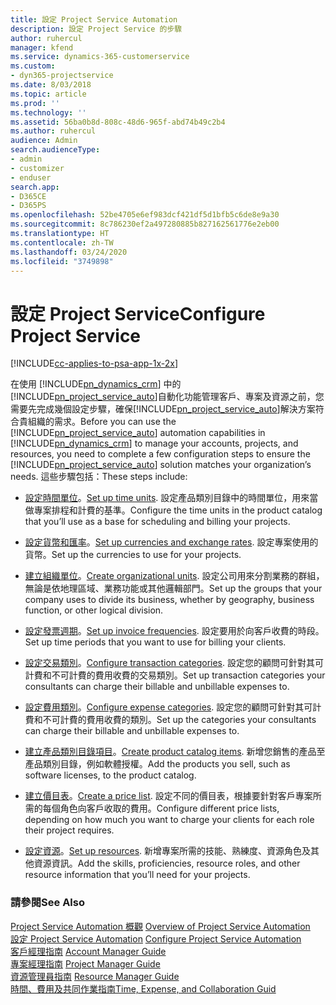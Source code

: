 ```yaml
---
title: 設定 Project Service Automation
description: 設定 Project Service 的步驟
author: ruhercul
manager: kfend
ms.service: dynamics-365-customerservice
ms.custom:
- dyn365-projectservice
ms.date: 8/03/2018
ms.topic: article
ms.prod: ''
ms.technology: ''
ms.assetid: 56ba0b8d-808c-48d6-965f-abd74b49c2b4
ms.author: ruhercul
audience: Admin
search.audienceType:
- admin
- customizer
- enduser
search.app:
- D365CE
- D365PS
ms.openlocfilehash: 52be4705e6ef983dcf421df5d1bfb5c6de8e9a30
ms.sourcegitcommit: 8c786230ef2a497280885b827162561776e2eb00
ms.translationtype: HT
ms.contentlocale: zh-TW
ms.lasthandoff: 03/24/2020
ms.locfileid: "3749898"
---
```

# <a name="configure-project-service"></a><span data-ttu-id="dbf93-103">設定 Project Service</span><span class="sxs-lookup"><span data-stu-id="dbf93-103">Configure Project Service</span></span>

[!INCLUDE[cc-applies-to-psa-app-1x-2x](../includes/cc-applies-to-psa-app-1x-2x.md)]

<span data-ttu-id="dbf93-104">在使用 [!INCLUDE[pn_dynamics_crm](../includes/pn-dynamics-crm.md)] 中的[!INCLUDE[pn_project_service_auto](../includes/pn-project-service-auto.md)]自動化功能管理客戶、專案及資源之前，您需要先完成幾個設定步驟，確保[!INCLUDE[pn_project_service_auto](../includes/pn-project-service-auto.md)]解決方案符合貴組織的需求。</span><span class="sxs-lookup"><span data-stu-id="dbf93-104">Before you can use the [!INCLUDE[pn_project_service_auto](../includes/pn-project-service-auto.md)] automation capabilities in [!INCLUDE[pn_dynamics_crm](../includes/pn-dynamics-crm.md)] to manage your accounts, projects, and resources, you need to complete a few configuration steps to ensure the [!INCLUDE[pn_project_service_auto](../includes/pn-project-service-auto.md)] solution matches your organization’s needs.</span></span> <span data-ttu-id="dbf93-105">這些步驟包括：</span><span class="sxs-lookup"><span data-stu-id="dbf93-105">These steps include:</span></span>  
  
-   <span data-ttu-id="dbf93-106">[設定時間單位](../project-service/set-up-time-units.md)。</span><span class="sxs-lookup"><span data-stu-id="dbf93-106">[Set up time units](../project-service/set-up-time-units.md).</span></span> <span data-ttu-id="dbf93-107">設定產品類別目錄中的時間單位，用來當做專案排程和計費的基準。</span><span class="sxs-lookup"><span data-stu-id="dbf93-107">Configure the time units in the product catalog that you’ll use as a base for scheduling and billing your projects.</span></span>  
  
-   <span data-ttu-id="dbf93-108">[設定貨幣和匯率](../project-service/set-up-currencies-exchange-rates.md)。</span><span class="sxs-lookup"><span data-stu-id="dbf93-108">[Set up currencies and exchange rates](../project-service/set-up-currencies-exchange-rates.md).</span></span> <span data-ttu-id="dbf93-109">設定專案使用的貨幣。</span><span class="sxs-lookup"><span data-stu-id="dbf93-109">Set up the currencies to use for your projects.</span></span>  
  
-   <span data-ttu-id="dbf93-110">[建立組織單位](../project-service/create-organizational-units.md)。</span><span class="sxs-lookup"><span data-stu-id="dbf93-110">[Create organizational units](../project-service/create-organizational-units.md).</span></span> <span data-ttu-id="dbf93-111">設定公司用來分割業務的群組，無論是依地理區域、業務功能或其他邏輯部門。</span><span class="sxs-lookup"><span data-stu-id="dbf93-111">Set up the groups that your company uses to divide its business, whether by geography, business function, or other logical division.</span></span>  
  
-   <span data-ttu-id="dbf93-112">[設定發票週期](../project-service/set-up-invoice-frequencies.md)。</span><span class="sxs-lookup"><span data-stu-id="dbf93-112">[Set up invoice frequencies](../project-service/set-up-invoice-frequencies.md).</span></span> <span data-ttu-id="dbf93-113">設定要用於向客戶收費的時段。</span><span class="sxs-lookup"><span data-stu-id="dbf93-113">Set up time periods that you want to use for billing your clients.</span></span>  
  
-   <span data-ttu-id="dbf93-114">[設定交易類別](../project-service/configure-transaction-categories.md)。</span><span class="sxs-lookup"><span data-stu-id="dbf93-114">[Configure transaction categories](../project-service/configure-transaction-categories.md).</span></span> <span data-ttu-id="dbf93-115">設定您的顧問可針對其可計費和不可計費的費用收費的交易類別。</span><span class="sxs-lookup"><span data-stu-id="dbf93-115">Set up transaction categories your consultants can charge their billable and unbillable expenses to.</span></span>  
  
-   <span data-ttu-id="dbf93-116">[設定費用類別](../project-service/configure-expense-categories.md)。</span><span class="sxs-lookup"><span data-stu-id="dbf93-116">[Configure expense categories](../project-service/configure-expense-categories.md).</span></span> <span data-ttu-id="dbf93-117">設定您的顧問可針對其可計費和不可計費的費用收費的類別。</span><span class="sxs-lookup"><span data-stu-id="dbf93-117">Set up the categories your consultants can charge their billable and unbillable expenses to.</span></span>  
  
-   <span data-ttu-id="dbf93-118">[建立產品類別目錄項目](../project-service/create-product-catalog-items.md)。</span><span class="sxs-lookup"><span data-stu-id="dbf93-118">[Create product catalog items](../project-service/create-product-catalog-items.md).</span></span> <span data-ttu-id="dbf93-119">新增您銷售的產品至產品類別目錄，例如軟體授權。</span><span class="sxs-lookup"><span data-stu-id="dbf93-119">Add the products you sell, such as software licenses, to the product catalog.</span></span>  
  
-   <span data-ttu-id="dbf93-120">[建立價目表](../project-service/create-price-list.md)。</span><span class="sxs-lookup"><span data-stu-id="dbf93-120">[Create a price list](../project-service/create-price-list.md).</span></span> <span data-ttu-id="dbf93-121">設定不同的價目表，根據要針對客戶專案所需的每個角色向客戶收取的費用。</span><span class="sxs-lookup"><span data-stu-id="dbf93-121">Configure different price lists, depending on how much you want to charge your clients for each role their project requires.</span></span>  
  
-   <span data-ttu-id="dbf93-122">[設定資源](../project-service/set-up-resources.md)。</span><span class="sxs-lookup"><span data-stu-id="dbf93-122">[Set up resources](../project-service/set-up-resources.md).</span></span> <span data-ttu-id="dbf93-123">新增專案所需的技能、熟練度、資源角色及其他資源資訊。</span><span class="sxs-lookup"><span data-stu-id="dbf93-123">Add the skills, proficiencies, resource roles, and other resource information that you’ll need for your projects.</span></span>  
  
### <a name="see-also"></a><span data-ttu-id="dbf93-124">請參閱</span><span class="sxs-lookup"><span data-stu-id="dbf93-124">See Also</span></span>  
 <span data-ttu-id="dbf93-125">[Project Service Automation 概觀](../project-service/overview.md) </span><span class="sxs-lookup"><span data-stu-id="dbf93-125">[Overview of Project Service Automation](../project-service/overview.md) </span></span>  
 <span data-ttu-id="dbf93-126">[設定 Project Service Automation](../project-service/configure.md) </span><span class="sxs-lookup"><span data-stu-id="dbf93-126">[Configure Project Service Automation](../project-service/configure.md) </span></span>  
 <span data-ttu-id="dbf93-127">[客戶經理指南](../project-service/account-manager-guide.md) </span><span class="sxs-lookup"><span data-stu-id="dbf93-127">[Account Manager Guide](../project-service/account-manager-guide.md) </span></span>  
 <span data-ttu-id="dbf93-128">[專案經理指南](../project-service/project-manager-guide.md) </span><span class="sxs-lookup"><span data-stu-id="dbf93-128">[Project Manager Guide](../project-service/project-manager-guide.md) </span></span>  
 <span data-ttu-id="dbf93-129">[資源管理員指南](../project-service/resource-manager-guide.md) </span><span class="sxs-lookup"><span data-stu-id="dbf93-129">[Resource Manager Guide](../project-service/resource-manager-guide.md) </span></span>  
 [<span data-ttu-id="dbf93-130">時間、費用及共同作業指南</span><span class="sxs-lookup"><span data-stu-id="dbf93-130">Time, Expense, and Collaboration Guid</span></span>](../project-service/time-expense-collaboration-guide.md)
